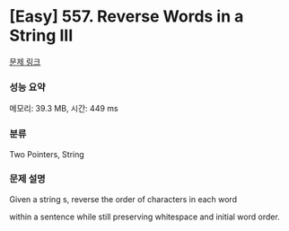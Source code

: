 # [Easy] 557. Reverse Words in a String III

[문제 링크](https://leetcode.com/problems/reverse-words-in-a-string-iii/description/) 

### 성능 요약

메모리: 39.3 MB, 시간: 449 ms

### 분류

Two Pointers, String

### 문제 설명

<p>Given a string s, reverse the order of characters in each word</p>
<p>within a sentence while still preserving whitespace and initial word order.</p>
